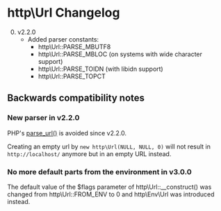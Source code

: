 # http\Url Changelog

0. v2.2.0
	* Added parser constants:
		* http\Url::PARSE_MBUTF8
		* http\Url::PARSE_MBLOC (on systems with wide character support)
		* http\Url::PARSE_TOIDN (with libidn support)
		* http\Url::PARSE_TOPCT

## Backwards compatibility notes

### New parser in v2.2.0

PHP's [parse_url()](http://php.net/parse_url) is avoided since v2.2.0.

Creating an empty url by `new http\Url(NULL, NULL, 0)` will not result in `http://localhost/` anymore but in an empty URL instead.

### No more default parts from the environment in v3.0.0

The default value of the $flags parameter of http\Url::__construct() was changed from http\Url::FROM_ENV to 0 and http\Env\Url was introduced instead.
